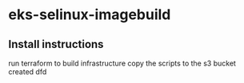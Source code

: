 # eks-selinux-imagebuild

## Install instructions

run terraform to build infrastructure
copy the scripts to the s3 bucket created
 dfd
